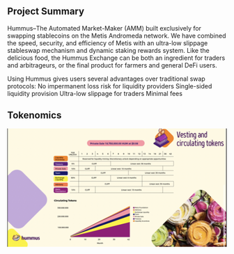 ## Project Summary

Hummus–The Automated Market-Maker (AMM) built exclusively for swapping stablecoins on the Metis Andromeda network. We have combined the speed, security, and efficiency of Metis with an ultra-low slippage stableswap mechanism and dynamic staking rewards system.
Like the delicious food, the Hummus Exchange can be both an ingredient for traders and arbitrageurs, or the final product for farmers and general DeFi users.

Using Hummus gives users several advantages over traditional swap protocols:
No impermanent loss risk for liquidity providers
Single-sided liquidity provision
Ultra-low slippage for traders
Minimal fees

## Tokenomics

![Tokenomics](https://raw.githubusercontent.com/Netswap/launchpad-resources/testnet/v2/0x59af3a5663aea836537f8cdd0d93506aa3ad627a/static/images/tokenomics.png)

